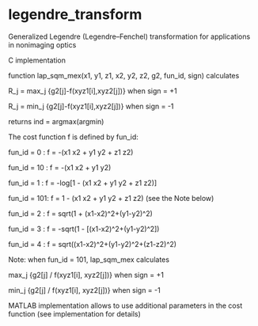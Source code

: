 # legendre_transform
Generalized Legendre (Legendre–Fenchel) transformation for applications in nonimaging optics

C implementation

function lap_sqm_mex(x1, y1, z1, x2, y2, z2, g2, fun_id, sign) calculates

R_j = max_j {g2[j]-f(xyz1[i],xyz2[j])}    when sign = +1

R_j = min_j {g2[j]-f(xyz1[i],xyz2[j])}    when sign = -1

returns ind = argmax(argmin)

The cost function f is defined by fun_id:

fun_id = 0  :	f = -(x1 x2 + y1 y2 + z1 z2)

fun_id = 10 :  	f = -(x1 x2 + y1 y2)

fun_id = 1  :  	f = -log[1 - (x1 x2 + y1 y2 + z1 z2)]

fun_id = 101:  	f =  1 - (x1 x2 + y1 y2 + z1 z2)   (see the Note below)

fun_id = 2	:	f =  sqrt(1 + (x1-x2)^2+(y1-y2)^2)

fun_id = 3	:	f =  -sqrt(1 - [(x1-x2)^2+(y1-y2)^2])

fun_id = 4	:	f =  sqrt((x1-x2)^2+(y1-y2)^2+(z1-z2)^2)


Note: when fun_id = 101, lap_sqm_mex calculates

max_j {g2[j] / f(xyz1[i], xyz2[j])}    when sign = +1

min_j {g2[j] / f(xyz1[i], xyz2[j])}    when sign = -1


MATLAB implementation allows to use additional parameters in the cost function (see implementation for details)
